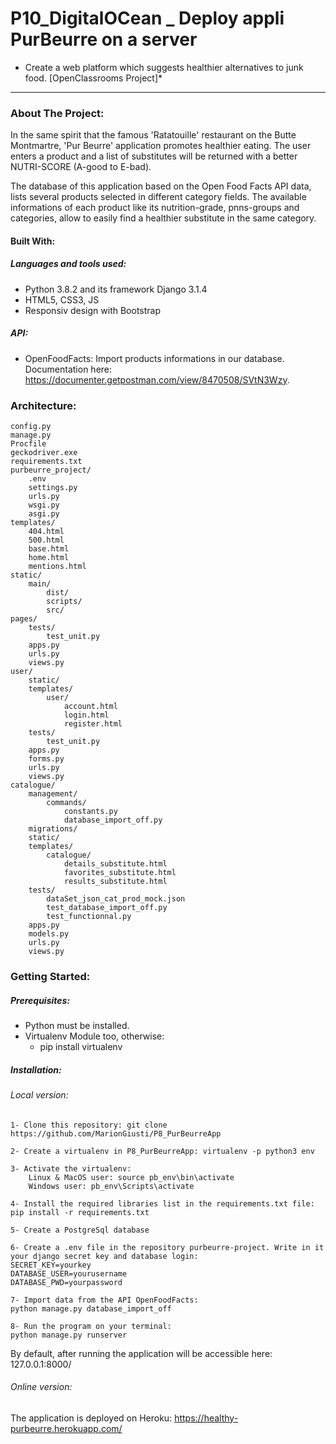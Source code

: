 # P10_DigitalOCean _ Deploy appli PurBeurre on a server
* Create a web platform which suggests healthier alternatives to junk food. [OpenClassrooms Project]*
*****************************************************************************************************************
### About The Project:
In the same spirit that the famous 'Ratatouille' restaurant on the Butte Montmartre, 'Pur Beurre' application promotes healthier eating.
The user enters a product and a list of substitutes will be returned with a better NUTRI-SCORE (A-good to E-bad). 

The database of this application based on the Open Food Facts API data, lists several products selected in different
category fields. The available informations of each product like its nutrition-grade, pnns-groups and categories, allow to easily find a healthier substitute in the same category.

#### Built With:
##### Languages and tools used:
- Python 3.8.2 and its framework Django 3.1.4
- HTML5, CSS3, JS
- Responsiv design with Bootstrap
##### API:
- OpenFoodFacts: Import products informations in our database. Documentation here: https://documenter.getpostman.com/view/8470508/SVtN3Wzy.

### Architecture:
	
	config.py
	manage.py
	Procfile
	geckodriver.exe
	requirements.txt
	purbeurre_project/
		.env
		settings.py
		urls.py
		wsgi.py
		asgi.py
	templates/
		404.html
		500.html
		base.html
		home.html
		mentions.html
	static/
		main/
			dist/
			scripts/
			src/
	pages/
		tests/
			test_unit.py
		apps.py
		urls.py
		views.py
	user/
		static/
		templates/
			user/
				account.html
				login.html
				register.html
		tests/
			test_unit.py
		apps.py
		forms.py
		urls.py
		views.py
	catalogue/
		management/
			commands/
				constants.py
				database_import_off.py
		migrations/
		static/
		templates/
			catalogue/
				details_substitute.html
				favorites_substitute.html
				results_substitute.html
		tests/
			dataSet_json_cat_prod_mock.json
			test_database_import_off.py
			test_functionnal.py
		apps.py
		models.py
		urls.py
		views.py

### Getting Started:
##### Prerequisites:
- Python must be installed.
- Virtualenv Module too, otherwise:
	* pip install virtualenv

##### Installation:
###### Local version:
	1- Clone this repository: git clone https://github.com/MarionGiusti/P8_PurBeurreApp

	2- Create a virtualenv in P8_PurBeurreApp: virtualenv -p python3 env

	3- Activate the virtualenv:
		Linux & MacOS user: source pb_env\bin\activate
		Windows user: pb_env\Scripts\activate

	4- Install the required libraries list in the requirements.txt file: pip install -r requirements.txt

	5- Create a PostgreSql database

	6- Create a .env file in the repository purbeurre-project. Write in it your django secret key and database login:
	SECRET_KEY=yourkey
	DATABASE_USER=yourusername
	DATABASE_PWD=yourpassword

	7- Import data from the API OpenFoodFacts:
	python manage.py database_import_off

	8- Run the program on your terminal:
	python manage.py runserver

By default, after running the application will be accessible here: 127.0.0.1:8000/

###### Online version:
The application is deployed on Heroku:
https://healthy-purbeurre.herokuapp.com/
 
